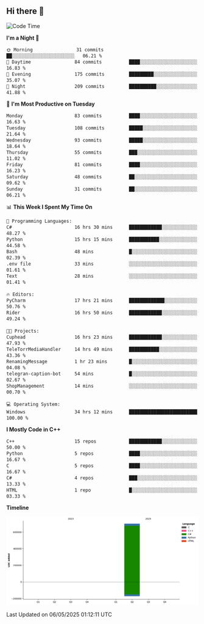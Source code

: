 ## Hi there 👋

<!--
**wxrstvrsn/wxrstvrsn** is a ✨ _special_ ✨ repository because its `README.md` (this file) appears on your GitHub profile.

Here are some ideas to get you started:

- 🔭 I’m currently working on ...
- 🌱 I’m currently learning ...
- 👯 I’m looking to collaborate on ...
- 🤔 I’m looking for help with ...
- 💬 Ask me about ...
- 📫 How to reach me: ...
- 😄 Pronouns: ...
- ⚡ Fun fact: ...
-->
<!--START_SECTION:waka-->
![Code Time](http://img.shields.io/badge/Code%20Time-97%20hrs%2051%20mins-blue)

**I'm a Night 🦉** 

```text
🌞 Morning                31 commits          ██░░░░░░░░░░░░░░░░░░░░░░░   06.21 % 
🌆 Daytime                84 commits          ████░░░░░░░░░░░░░░░░░░░░░   16.83 % 
🌃 Evening                175 commits         █████████░░░░░░░░░░░░░░░░   35.07 % 
🌙 Night                  209 commits         ██████████░░░░░░░░░░░░░░░   41.88 % 
```
📅 **I'm Most Productive on Tuesday** 

```text
Monday                   83 commits          ████░░░░░░░░░░░░░░░░░░░░░   16.63 % 
Tuesday                  108 commits         █████░░░░░░░░░░░░░░░░░░░░   21.64 % 
Wednesday                93 commits          █████░░░░░░░░░░░░░░░░░░░░   18.64 % 
Thursday                 55 commits          ███░░░░░░░░░░░░░░░░░░░░░░   11.02 % 
Friday                   81 commits          ████░░░░░░░░░░░░░░░░░░░░░   16.23 % 
Saturday                 48 commits          ██░░░░░░░░░░░░░░░░░░░░░░░   09.62 % 
Sunday                   31 commits          ██░░░░░░░░░░░░░░░░░░░░░░░   06.21 % 
```


📊 **This Week I Spent My Time On** 

```text
💬 Programming Languages: 
C#                       16 hrs 30 mins      ████████████░░░░░░░░░░░░░   48.27 % 
Python                   15 hrs 15 mins      ███████████░░░░░░░░░░░░░░   44.58 % 
Bash                     48 mins             █░░░░░░░░░░░░░░░░░░░░░░░░   02.39 % 
.env file                33 mins             ░░░░░░░░░░░░░░░░░░░░░░░░░   01.61 % 
Text                     28 mins             ░░░░░░░░░░░░░░░░░░░░░░░░░   01.41 % 

🔥 Editors: 
PyCharm                  17 hrs 21 mins      █████████████░░░░░░░░░░░░   50.76 % 
Rider                    16 hrs 50 mins      ████████████░░░░░░░░░░░░░   49.24 % 

🐱‍💻 Projects: 
Cuphead                  16 hrs 23 mins      ████████████░░░░░░░░░░░░░   47.93 % 
TeleTorrMediaHandler     14 hrs 49 mins      ███████████░░░░░░░░░░░░░░   43.36 % 
RenamingMessage          1 hr 23 mins        █░░░░░░░░░░░░░░░░░░░░░░░░   04.08 % 
telegran-caption-bot     54 mins             █░░░░░░░░░░░░░░░░░░░░░░░░   02.67 % 
ShopManagement           14 mins             ░░░░░░░░░░░░░░░░░░░░░░░░░   00.70 % 

💻 Operating System: 
Windows                  34 hrs 12 mins      █████████████████████████   100.00 % 
```

**I Mostly Code in C++** 

```text
C++                      15 repos            ████████████░░░░░░░░░░░░░   50.00 % 
Python                   5 repos             ████░░░░░░░░░░░░░░░░░░░░░   16.67 % 
C                        5 repos             ████░░░░░░░░░░░░░░░░░░░░░   16.67 % 
C#                       4 repos             ███░░░░░░░░░░░░░░░░░░░░░░   13.33 % 
HTML                     1 repo              █░░░░░░░░░░░░░░░░░░░░░░░░   03.33 % 
```



**Timeline**

![Lines of Code chart](https://raw.githubusercontent.com/wxrstvrsn/wxrstvrsn/main/assets/bar_graph.png)


 Last Updated on 06/05/2025 01:12:11 UTC
<!--END_SECTION:waka-->
